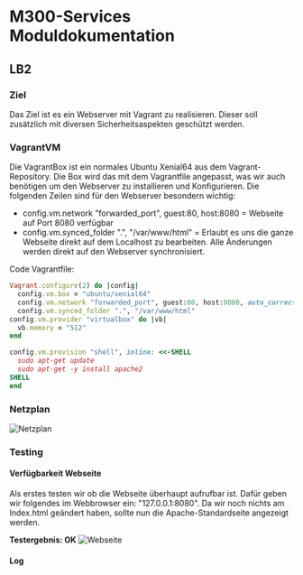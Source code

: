 # M300-Services Moduldokumentation
## **LB2**
### **Ziel**
Das Ziel ist es ein Webserver mit Vagrant zu realisieren. Dieser soll zusätzlich mit diversen Sicherheitsaspekten geschützt werden. 

### **VagrantVM**

Die VagrantBox ist ein normales Ubuntu Xenial64 aus dem Vagrant-Repository. Die Box wird das mit dem Vagrantfile angepasst, was wir auch benötigen um den Webserver zu installieren und Konfigurieren. Die folgenden Zeilen sind für den Webserver besondern wichtig:

* config.vm.network "forwarded_port", guest:80, host:8080 = Webseite auf Port 8080 verfügbar
* config.vm.synced_folder ".", "/var/www/html" = Erlaubt es uns die ganze Webseite direkt auf dem Localhost zu bearbeiten. Alle Änderungen werden direkt auf den Webserver synchronisiert. 

Code Vagrantfile:

```ruby
Vagrant.configure(2) do |config|
  config.vm.box = "ubuntu/xenial64"
  config.vm.network "forwarded_port", guest:80, host:8080, auto_correct: true
  config.vm.synced_folder ".", "/var/www/html"  
config.vm.provider "virtualbox" do |vb|
  vb.memory = "512"  
end

config.vm.provision "shell", inline: <<-SHELL
  sudo apt-get update
  sudo apt-get -y install apache2 
SHELL
end
```

### **Netzplan**

![Netzplan](../M300-Services/Screenshots/Netzplan.png)

### **Testing**

#### Verfügbarkeit Webseite
Als erstes testen wir ob die Webseite überhaupt aufrufbar ist. Dafür geben wir folgendes im Webbrowser ein: "127.0.0.1:8080". Da wir noch nichts am Index.html geändert haben, sollte nun die Apache-Standardseite angezeigt werden. 

**Testergebnis: OK**
![Webseite](../M300-Services/Screenshots/Webseite.png)

#### Log